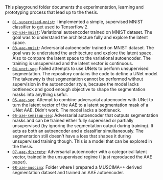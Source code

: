 This playground folder documents the experimentation, learning and prototyping process that lead up to the thesis.

- [`01-supervised-mnist`](01-supervised-mnist): I implemented a simple, supervised MNIST classifier to get used to Tensorflow 2.
- [`02-vae-mnist`](02-vae-mnist): Variational autoencoder trained on MNIST dataset. The goal was to understand the architecture fully and explore the latent space.
- [`03-aae-mnist`](03-aae-mnist): Adversarial autoencoder trained on MNIST dataset. The goal was to understand the architecture and explore the latent space. Also to compare the latent space to the variational autoencoder. The training is unsupervised and the latent vector is continuous.
- [`04-unet-seg`](04-unet-seg): Failed attempts to use UNets to perform unsupervised segmentation. The repository contains the code to define a UNet model. The takeaway is that segmentation cannot be performed without supervision in the autoencoder style, because the model lacks bottleneck and good enough objective to shape the segmentation masks into anything useful.
- [`05-aae-seg`](05-aae-seg): Attempt to combine adversarial autoencoder with UNet to turn the latent vector of the AAE to a latent segmentation mask of a UNet AAE. Didn't work. The model lacks a bottleneck.
- [`06-aae-semisup-seg`](06-aae-semisup-seg): Adversarial autoencoder that outputs segmentation masks and can be trained either fully supervised or partially unsupervised (by ignoring the segmentation output during training). It acts as both an autoencoder and a classifier simultaneously. The segmentation still doesn't have a loss that shapes it during unsupervised training though. This is a model that can be explored in the thesis.
- [`07-aae-discrete`](07-aae-discrete): Adversarial autoencoder with a categorical latent vector, trained in the unsupervised regime (I just reproduced the AAE paper).
- [`08-aae-muscima`](08-aae-muscima): Folder where I prepared a MUSCIMA++ derived segmentation dataset and trained an AAE autoencoder.
